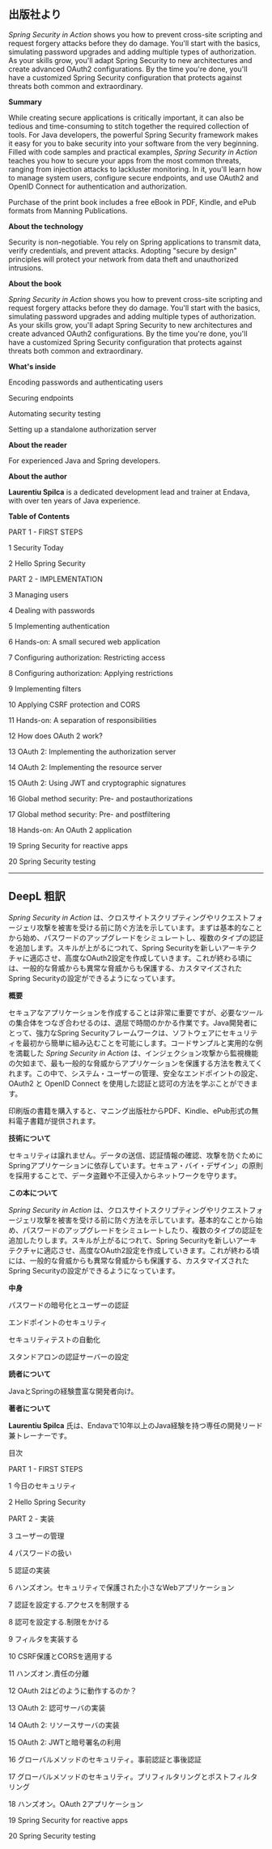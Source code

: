 ## 出版社より

 _Spring Security in Action_ shows you how to prevent cross-site scripting and request forgery attacks before they do damage. You'll start with the basics, simulating password upgrades and adding multiple types of authorization. As your skills grow, you'll adapt Spring Security to new architectures and create advanced OAuth2 configurations. By the time you're done, you'll have a customized Spring Security configuration that protects against threats both common and extraordinary.

 **Summary**

While creating secure applications is critically important, it can also be tedious and time-consuming to stitch together the required collection of tools. For Java developers, the powerful Spring Security framework makes it easy for you to bake security into your software from the very beginning. Filled with code samples and practical examples, _Spring Security in Action_ teaches you how to secure your apps from the most common threats, ranging from injection attacks to lackluster monitoring. In it, you'll learn how to manage system users, configure secure endpoints, and use OAuth2 and OpenID Connect for authentication and authorization.

Purchase of the print book includes a free eBook in PDF, Kindle, and ePub formats from Manning Publications.

 **About the technology**

Security is non-negotiable. You rely on Spring applications to transmit data, verify credentials, and prevent attacks. Adopting "secure by design" principles will protect your network from data theft and unauthorized intrusions.

 **About the book**

_Spring Security in Action_ shows you how to prevent cross-site scripting and request forgery attacks before they do damage. You'll start with the basics, simulating password upgrades and adding multiple types of authorization. As your skills grow, you'll adapt Spring Security to new architectures and create advanced OAuth2 configurations. By the time you're done, you'll have a customized Spring Security configuration that protects against threats both common and extraordinary.

 **What's inside**

Encoding passwords and authenticating users

Securing endpoints

Automating security testing

Setting up a standalone authorization server

 **About the reader**

For experienced Java and Spring developers.

 **About the author**

**Laurentiu Spilca** is a dedicated development lead and trainer at Endava, with over ten years of Java experience.

 **Table of Contents**

PART 1 - FIRST STEPS

1 Security Today

2 Hello Spring Security

PART 2 - IMPLEMENTATION

3 Managing users

4 Dealing with passwords

5 Implementing authentication

6 Hands-on: A small secured web application

7 Configuring authorization: Restricting access

8 Configuring authorization: Applying restrictions

9 Implementing filters

10 Applying CSRF protection and CORS

11 Hands-on: A separation of responsibilities

12 How does OAuth 2 work?

13 OAuth 2: Implementing the authorization server

14 OAuth 2: Implementing the resource server

15 OAuth 2: Using JWT and cryptographic signatures

16 Global method security: Pre- and postauthorizations

17 Global method security: Pre- and postfiltering

18 Hands-on: An OAuth 2 application

19 Spring Security for reactive apps

20 Spring Security testing

---

## DeepL 粗訳

 _Spring Security in Action_ は、クロスサイトスクリプティングやリクエストフォージェリ攻撃を被害を受ける前に防ぐ方法を示しています。まずは基本的なことから始め、パスワードのアップグレードをシミュレートし、複数のタイプの認証を追加します。スキルが上がるにつれて、Spring Securityを新しいアーキテクチャに適応させ、高度なOAuth2設定を作成していきます。これが終わる頃には、一般的な脅威からも異常な脅威からも保護する、カスタマイズされたSpring Securityの設定ができるようになっています。

 **概要**

セキュアなアプリケーションを作成することは非常に重要ですが、必要なツールの集合体をつなぎ合わせるのは、退屈で時間のかかる作業です。Java開発者にとって、強力なSpring Securityフレームワークは、ソフトウェアにセキュリティを最初から簡単に組み込むことを可能にします。コードサンプルと実用的な例を満載した _Spring Security in Action_ は、インジェクション攻撃から監視機能の欠如まで、最も一般的な脅威からアプリケーションを保護する方法を教えてくれます。この中で、システム・ユーザーの管理、安全なエンドポイントの設定、OAuth2 と OpenID Connect を使用した認証と認可の方法を学ぶことができます。

印刷版の書籍を購入すると、マニング出版社からPDF、Kindle、ePub形式の無料電子書籍が提供されます。

 **技術について**

セキュリティは譲れません。データの送信、認証情報の確認、攻撃を防ぐためにSpringアプリケーションに依存しています。セキュア・バイ・デザイン」の原則を採用することで、データ盗難や不正侵入からネットワークを守ります。

 **この本について**

_Spring Security in Action_ は、クロスサイトスクリプティングやリクエストフォージェリ攻撃を被害を受ける前に防ぐ方法を示しています。基本的なことから始め、パスワードのアップグレードをシミュレートしたり、複数のタイプの認証を追加したりします。スキルが上がるにつれて、Spring Securityを新しいアーキテクチャに適応させ、高度なOAuth2設定を作成していきます。これが終わる頃には、一般的な脅威からも異常な脅威からも保護する、カスタマイズされたSpring Securityの設定ができるようになっています。

 **中身**

パスワードの暗号化とユーザーの認証

エンドポイントのセキュリティ

セキュリティテストの自動化

スタンドアロンの認証サーバーの設定

**読者について**

JavaとSpringの経験豊富な開発者向け。

 **著者について**

**Laurentiu Spilca** 氏は、Endavaで10年以上のJava経験を持つ専任の開発リード兼トレーナーです。

目次

PART 1 - FIRST STEPS

1 今日のセキュリティ

2 Hello Spring Security

PART 2 - 実装

3 ユーザーの管理

4 パスワードの扱い

5 認証の実装

6 ハンズオン。セキュリティで保護された小さなWebアプリケーション

7 認証を設定する.アクセスを制限する

8 認可を設定する.制限をかける

9 フィルタを実装する

10 CSRF保護とCORSを適用する

11 ハンズオン.責任の分離

12 OAuth 2はどのように動作するのか？

13 OAuth 2: 認可サーバの実装

14 OAuth 2: リソースサーバの実装

15 OAuth 2: JWTと暗号署名の利用

16 グローバルメソッドのセキュリティ。事前認証と事後認証

17 グローバルメソッドのセキュリティ。プリフィルタリングとポストフィルタリング

18 ハンズオン。OAuth 2アプリケーション

19 Spring Security for reactive apps

20 Spring Security testing
